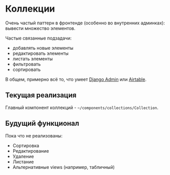 # Коллекции

Очень частый паттерн в фронтенде (особенно во внутренних админках): вывести множество элементов.

Частые связанные подзадачи:

* добавлять новые элементы
* редактировать элементы
* листать элементы
* фильтровать
* сортировать

В общем, примерно всё то, что умеет [Django Admin](https://docs.djangoproject.com/en/2.2/ref/contrib/admin/) или [Airtable](https://airtable.com/).

## Текущая реализация

Главный компонент коллекций - `~/components/collections/Collection`.

## Будущий функционал

Пока что не реализованы:

* Сортировка
* Редактирование
* Удаление
* Листание
* Альтернативные views (например, табличный)
